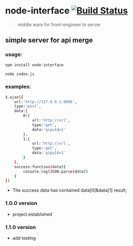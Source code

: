 # node-interface [![Build Status](https://travis-ci.org/xtx1130/node-interface.svg?branch=master)](https://travis-ci.org/xtx1130/node-interface)

> middle ware for front-engineer to server

## simple server for api merge

### usage:

```bash
npm install node-interface
```

```bash
node index.js
```

### examples:

```bash
$.ajax({
	url:'http://127.0.0.1:8086',
	type:'post',
	data:{
		0:{
			url:'http://url',
			type:'get',
			data:'qipuId=1'
		},
		1:{
			url:'http://url',
			type:'get',
			data:'qipuId=1'
		}
	},
	success:function(data){
		console.log(JSON.parse(data))
	}
})
```
+ The success data has contained data[0]&data[1] result;

### 1.0.0 version 

+ project established

### 1.1.0 version

+ add testing